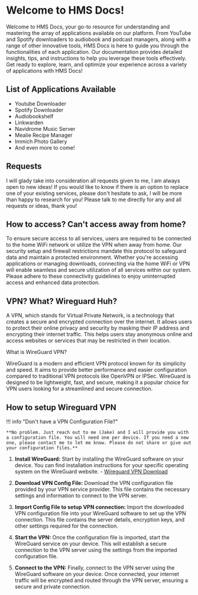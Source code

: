 # Welcome to HMS Docs!

Welcome to HMS Docs, your go-to resource for understanding and mastering the array of applications available on our platform. From YouTube and Spotify downloaders to audiobook and podcast managers, along with a range of other innovative tools, HMS Docs is here to guide you through the functionalities of each application. Our documentation provides detailed insights, tips, and instructions to help you leverage these tools effectively. Get ready to explore, learn, and optimize your experience across a variety of applications with HMS Docs!

## List of Applications Available

- Youtube Downloader
- Spotify Downloader
- Audiobookshelf
- Linkwarden
- Navidrome Music Server
- Mealie Recipe Manager
- Immich Photo Gallery
- And even more to come!

## Requests

I will glady take into consideration all requests given to me, I am always open to new ideas! If you would like to know if there is an option to replace
one of your existing services, please don't hesitate to ask, I will be more than happy to research for you! Please talk to me directly for any and all requests or ideas, thank you!

## How to access? Can't access away from home?

To ensure secure access to all services, users are required to be connected to the home WiFi network or utilize the VPN when away from home. Our security setup and firewall restrictions mandate this protocol to safeguard data and maintain a protected environment. Whether you're accessing applications or managing downloads, connecting via the home WiFi or VPN will enable seamless and secure utilization of all services within our system. Please adhere to these connectivity guidelines to enjoy uninterrupted access and enhanced data protection.

## VPN? What? Wireguard Huh?

A VPN, which stands for Virtual Private Network, is a technology that creates a secure and encrypted connection over the internet. It allows users to protect their online privacy and security by masking their IP address and encrypting their internet traffic. This helps users stay anonymous online and access websites or services that may be restricted in their location.

What is WireGuard VPN?

WireGuard is a modern and efficient VPN protocol known for its simplicity and speed. It aims to provide better performance and easier configuration compared to traditional VPN protocols like OpenVPN or IPSec. WireGuard is designed to be lightweight, fast, and secure, making it a popular choice for VPN users looking for a streamlined and secure connection.

## How to setup Wireguard VPN

!!! info "Don't have a VPN Configuration File?"

    **No problem. Just reach out to me (Jake) and I will provide you with a configuration file. You will need one per device. If you need a new one, please contact me to let me know. Please do not share or give out your configuration files.** 

1. **Install WireGuard:** Start by installing the WireGuard software on your device. You can find installation instructions for your specific operating system on the WireGuard website. - [Wireguard VPN Download](https://wireguard.com/install/)

2. **Download VPN Config File:** Download the VPN configuration file provided by your VPN service provider. This file contains the necessary settings and information to connect to the VPN server. 

3. **Import Config File to setup VPN connection:** Import the downloaded VPN configuration file into your WireGuard software to set up the VPN connection. This file contains the server details, encryption keys, and other settings required for the connection.

4. **Start the VPN:** Once the configuration file is imported, start the WireGuard service on your device. This will establish a secure connection to the VPN server using the settings from the imported configuration file.

5. **Connect to the VPN:** Finally, connect to the VPN server using the WireGuard software on your device. Once connected, your internet traffic will be encrypted and routed through the VPN server, ensuring a secure and private connection.
